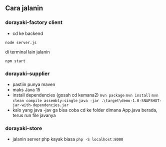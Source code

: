 ## Cara jalanin
### dorayaki-factory client
* cd ke backend
```
node server.js
```
di terminal lain jalanin
```
npm start
```

### dorayaki-supplier
* pastiin punya maven
* maks Java 15
* install dependencies (gosah cd kemana2)
``` mvn package ```
``` mvn install ```
``` mvn clean compile assembly:single ```
``` java -jar .\target\demo-1.0-SNAPSHOT-jar-with-dependencies.jar ```
* kalo yang java -jav ga bisa coba cd ke folder dimana App.java berada, terus run file javanya


### dorayaki-store
* jalanin server php kayak biasa
``` php -S localhost:8000 ```
